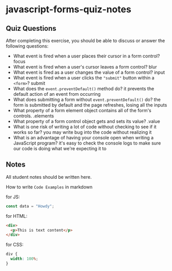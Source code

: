 # javascript-forms-quiz-notes

## Quiz Questions

After completing this exercise, you should be able to discuss or answer the following questions:

- What event is fired when a user places their cursor in a form control?
focus
- What event is fired when a user's cursor leaves a form control?
blur
- What event is fired as a user changes the value of a form control?
input
- What event is fired when a user clicks the `"submit"` button within a `<form>`?
submit
- What does the `event.preventDefault()` method do?
it prevents the default action of an event from occurring
- What does submitting a form without `event.preventDefault()` do?
the form is submitted by default and the page refreshes, losing all the inputs
- What property of a form element object contains all of the form's controls.
.elements
- What property of a form control object gets and sets its value?
.value
- What is one risk of writing a lot of code without checking to see if it works so far?
you may write bug into the code without realizing it
- What is an advantage of having your console open when writing a JavaScript program?
it's easy to check the console logs to make sure our code is doing what we're expecting it to
## Notes

All student notes should be written here.


How to write `Code Examples` in markdown

for JS:

```javascript
const data = "Howdy";
```

for HTML:

```html
<div>
  <p>This is text content</p>
</div>
```

for CSS:

```css
div {
  width: 100%;
}
```
